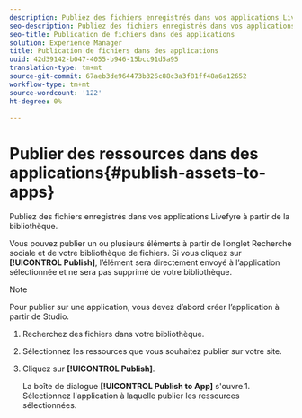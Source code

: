 ```yaml
---
description: Publiez des fichiers enregistrés dans vos applications Livefyre à partir de la bibliothèque.
seo-description: Publiez des fichiers enregistrés dans vos applications Livefyre à partir de la bibliothèque.
seo-title: Publication de fichiers dans des applications
solution: Experience Manager
title: Publication de fichiers dans des applications
uuid: 42d39142-b047-4055-b946-15bcc91d5a95
translation-type: tm+mt
source-git-commit: 67aeb3de964473b326c88c3a3f81ff48a6a12652
workflow-type: tm+mt
source-wordcount: '122'
ht-degree: 0%

---
```



# Publier des ressources dans des applications{#publish-assets-to-apps}

Publiez des fichiers enregistrés dans vos applications Livefyre à partir de la bibliothèque.

Vous pouvez publier un ou plusieurs éléments à partir de l’onglet Recherche sociale et de votre bibliothèque de fichiers. Si vous cliquez sur **[!UICONTROL Publish]**, l’élément sera directement envoyé à l’application sélectionnée et ne sera pas supprimé de votre bibliothèque.

>[!NOTE]
>
>Pour publier sur une application, vous devez d’abord créer l’application à partir de Studio.

1. Recherchez des fichiers dans votre bibliothèque.
1. Sélectionnez les ressources que vous souhaitez publier sur votre site.
1. Cliquez sur **[!UICONTROL Publish]**.

   La boîte de dialogue **[!UICONTROL Publish to App]** s&#39;ouvre.1. Sélectionnez l&#39;application à laquelle publier les ressources sélectionnées.
